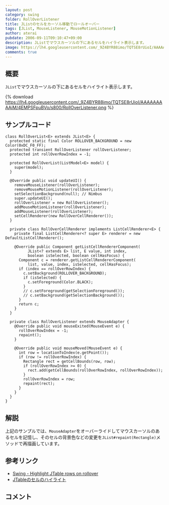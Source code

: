```yaml
---
layout: post
category: swing
folder: RollOverListener
title: JListのセルをカーソル移動でロールオーバー
tags: [JList, MouseListener, MouseMotionListener]
author: aterai
pubdate: 2006-09-11T09:10:47+09:00
description: JListでマウスカーソルの下にあるセルをハイライト表示します。
image: https://lh4.googleusercontent.com/_9Z4BYR88imo/TQTSE8rUioI/AAAAAAAAAiM/4EMPSFpuBVo/s800/RollOverListener.png
comments: true
---
```

## 概要
`JList`でマウスカーソルの下にあるセルをハイライト表示します。

{% download https://lh4.googleusercontent.com/_9Z4BYR88imo/TQTSE8rUioI/AAAAAAAAAiM/4EMPSFpuBVo/s800/RollOverListener.png %}

## サンプルコード
<pre class="prettyprint"><code>class RollOverList&lt;E&gt; extends JList&lt;E&gt; {
  protected static final Color ROLLOVER_BACKGROUND = new Color(0xDC_F0_FF);
  protected transient RollOverListener rollOverListener;
  protected int rollOverRowIndex = -1;

  protected RollOverList(ListModel&lt;E&gt; model) {
    super(model);
  }

  @Override public void updateUI() {
    removeMouseListener(rollOverListener);
    removeMouseMotionListener(rollOverListener);
    setSelectionBackground(null); // Nimbus
    super.updateUI();
    rollOverListener = new RollOverListener();
    addMouseMotionListener(rollOverListener);
    addMouseListener(rollOverListener);
    setCellRenderer(new RollOverCellRenderer());
  }

  private class RollOverCellRenderer implements ListCellRenderer&lt;E&gt; {
    private final ListCellRenderer&lt;? super E&gt; renderer = new DefaultListCellRenderer();

    @Override public Component getListCellRendererComponent(
          JList&lt;? extends E&gt; list, E value, int index,
          boolean isSelected, boolean cellHasFocus) {
      Component c = renderer.getListCellRendererComponent(
          list, value, index, isSelected, cellHasFocus);
      if (index == rollOverRowIndex) {
        c.setBackground(ROLLOVER_BACKGROUND);
        if (isSelected) {
          c.setForeground(Color.BLACK);
        }
        // c.setForeground(getSelectionForeground());
        // c.setBackground(getSelectionBackground());
      }
      return c;
    }
  }

  private class RollOverListener extends MouseAdapter {
    @Override public void mouseExited(MouseEvent e) {
      rollOverRowIndex = -1;
      repaint();
    }

    @Override public void mouseMoved(MouseEvent e) {
      int row = locationToIndex(e.getPoint());
      if (row != rollOverRowIndex) {
        Rectangle rect = getCellBounds(row, row);
        if (rollOverRowIndex &gt;= 0) {
          rect.add(getCellBounds(rollOverRowIndex, rollOverRowIndex));
        }
        rollOverRowIndex = row;
        repaint(rect);
      }
    }
  }
}
</code></pre>

## 解説
上記のサンプルでは、`MouseAdapter`をオーバーライドしてマウスカーソルのあるセルを記憶し、そのセルの背景色などの変更を`JList#repaint(Rectangle)`メソッドで再描画しています。

## 参考リンク
- [Swing - Highlight JTable rows on rollover](https://community.oracle.com/thread/1389010)
- [JTableのセルのハイライト](https://ateraimemo.com/Swing/CellHighlight.html)

<!-- dummy comment line for breaking list -->

## コメント
